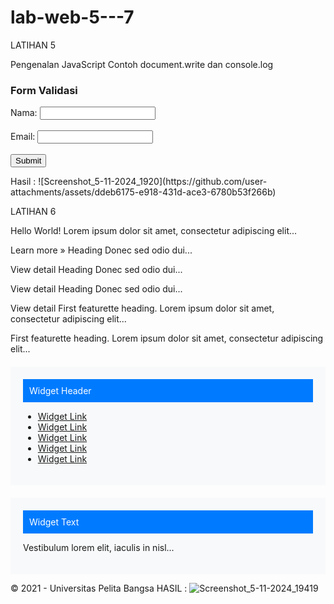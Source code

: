 # lab-web-5---7
LATIHAN 5

<title>Mengenal JavaScript</title> <script type="text/javascript" src="assets/js/app.js"></script>
Pengenalan JavaScript
Contoh document.write dan console.log
<script> document.write("Hello World"); console.log("Hello World"); </script>
<!-- Form dengan Validasi JavaScript -->
<h3>Form Validasi</h3>
<form onsubmit="return validateForm()">
    Nama: <input type="text" id="name" name="name"><br><br>
    Email: <input type="text" id="email" name="email"><br><br>
    <input type="submit" value="Submit">
</form>
Hasil :
![Screenshot_5-11-2024_1920](https://github.com/user-attachments/assets/ddeb6175-e918-431d-ace3-6780b53f266b)



LATIHAN 6 
<title>Simple Bootstrap Layout</title> <style> .featurette-image { width: 150px; height: 150px; background-color: #6c757d; } .widget-box { background-color: #f8f9fa; padding: 20px; margin-top: 20px; } .widget-header { background-color: #007bff; color: white; padding: 10px; margin-bottom: 10px; } .circle-icon { width: 120px; height: 120px; border-radius: 50%; display: inline-block; margin: auto; } </style>
Hello World!
Lorem ipsum dolor sit amet, consectetur adipiscing elit...

Learn more »
Heading
Donec sed odio dui...

View detail
Heading
Donec sed odio dui...

View detail
Heading
Donec sed odio dui...

View detail
First featurette heading.
Lorem ipsum dolor sit amet, consectetur adipiscing elit...

First featurette heading.
Lorem ipsum dolor sit amet, consectetur adipiscing elit...

<!-- Widget Section -->
<div class="col-md-4">
  <div class="widget-box">
    <div class="widget-header">Widget Header</div>
    <ul class="list-unstyled">
      <li><a href="#">Widget Link</a></li>
      <li><a href="#">Widget Link</a></li>
      <li><a href="#">Widget Link</a></li>
      <li><a href="#">Widget Link</a></li>
      <li><a href="#">Widget Link</a></li>
    </ul>
  </div>
  <div class="widget-box">
    <div class="widget-header">Widget Text</div>
    <p>Vestibulum lorem elit, iaculis in nisl...</p>
  </div>
</div>

© 2021 - Universitas Pelita Bangsa
HASIL :
![Screenshot_5-11-2024_19419](https://github.com/user-attachments/assets/a3ebd94b-f576-497c-aef2-c0f2cd5c28c2)


